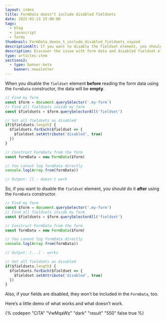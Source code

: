 ```yaml
---
layout: index
title: FormData doesn’t include disabled fieldsets
date: 2022-01-13 15:00:00
tags:
  - blog
  - javascript
  - forms
thumbnail: FormData_doesn_t_include_disabled_fieldsets_vzyasd
descriptionAlt: If you want to disable the fieldset element, you should do it after using the FormData constructor.
description: Discover the issue with form data and disabled fieldset elements in this comprehensive article. Learn how to effectively handle form data in web dev projects.
type: articles-item
sections2:
  - type: banner-beta
    banner: newsletter
---
```


When you disable the `fieldset` element **before** reading the form data using the `FormData` constructor, the data will be **empty**.

```js
// Find my form
const $form = document.querySelector('.my-form')
// Find all fieldsets inside my form
const $fieldsets = $form.querySelectorAll('fieldset')

// Set all fieldsets as disabled
if($fieldsets.length) {
  $fieldsets.forEach($fieldset => {
    $fieldset.setAttribute('disabled', true)
  })
}

// Construct FormData from the form
const formData = new FormData($form)

// You cannot log formData directly
console.log(Array.from(formData))

// Output: [] - doesn't work
```

So, if you want to disable the `fieldset` element, you should do it **after** using the `FormData` constructor.

```js
// Find my form
const $form = document.querySelector('.my-form')
// Find all fieldsets inside my form
const $fieldsets = $form.querySelectorAll('fieldset')

// Construct FormData from the form
const formData = new FormData($form)

// You cannot log formData directly
console.log(Array.from(formData))

// Output: [...] - works

// Set all fieldsets as disabled
if($fieldsets.length) {
  $fieldsets.forEach($fieldset => {
    $fieldset.setAttribute('disabled', true)
  })
}
```

Also, if your fields are disabled, they won’t be included in the `FormData`, too.

Here’s a little demo of what works and what doesn’t work.

{% codepen "CiTA" "VwMqaWz" "dark" "result" "550" false true %}
